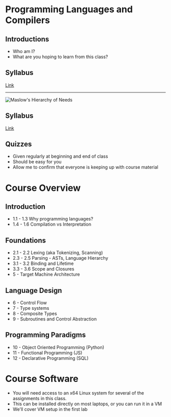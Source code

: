 Programming Languages and Compilers
===================================

Introductions
-------------

- Who am I?
- What are you hoping to learn from this class?

Syllabus
--------

[Link](https://cpsc2430-programming-languages.netlify.com/)

---

![Maslow's Hierarchy of Needs](https://upload.wikimedia.org/wikipedia/commons/thumb/3/33/MaslowsHierarchyOfNeeds.svg/640px-MaslowsHierarchyOfNeeds.svg.png)

Syllabus
--------

[Link](../syllabus.html)

Quizzes
-------

- Given regularly at beginning and end of class
- Should be easy for you
- Allow me to confirm that everyone is keeping up with course material

Course Overview
===============

Introduction
------------

- 1.1 - 1.3 Why programming languages?
- 1.4 - 1.6 Compilation vs Interpretation

Foundations
-----------

- 2.1 - 2.2 Lexing (aka Tokenizing, Scanning)
- 2.3 - 2.5 Parsing - ASTs, Language Hierarchy
- 3.1 - 3.2 Binding and Lifetime
- 3.3 - 3.6 Scope and Closures
- 5 - Target Machine Architecture

Language Design
---------------

- 6 - Control Flow
- 7 - Type systems
- 8 - Composite Types
- 9 - Subroutines and Control Abstraction

Programming Paradigms
---------------------

- 10 - Object Oriented Programming (Python)
- 11 - Functional Programming (JS)
- 12 - Declarative Programming (SQL)

Course Software
===============

- You will need access to an x64 Linux system for several of the assignments in this class.
- This can be installed directly on most laptops, or you can run it in a VM
- We'll cover VM setup in the first lab
